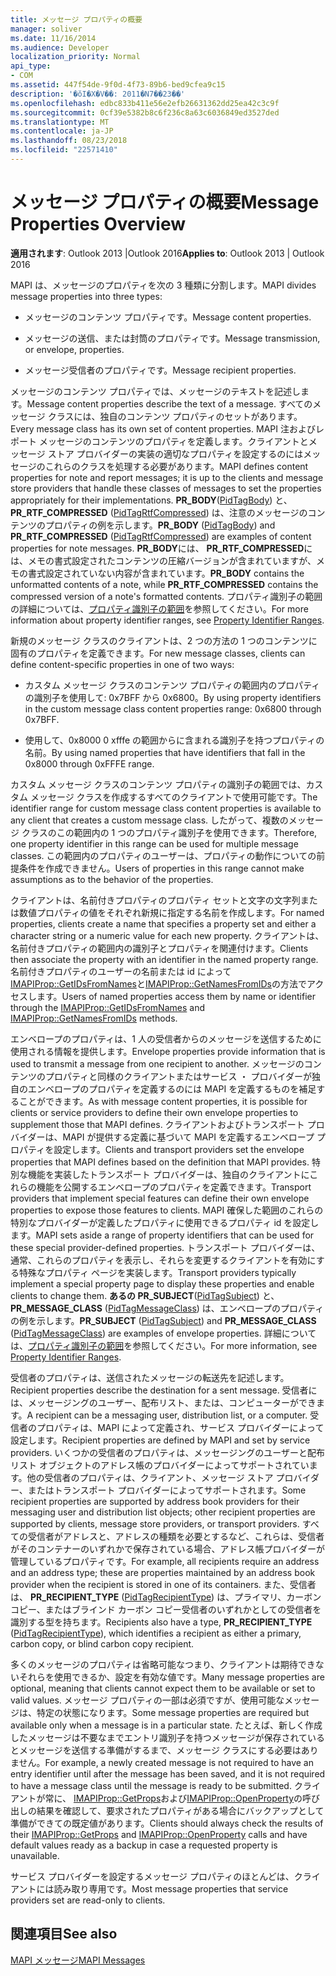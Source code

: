 ```yaml
---
title: メッセージ プロパティの概要
manager: soliver
ms.date: 11/16/2014
ms.audience: Developer
localization_priority: Normal
api_type:
- COM
ms.assetid: 447f54de-9f0d-4f73-89b6-bed9cfea9c15
description: '�ŏI�X�V��: 2011�N7��23��'
ms.openlocfilehash: edbc833b411e56e2efb26631362dd25ea42c3c9f
ms.sourcegitcommit: 0cf39e5382b8c6f236c8a63c6036849ed3527ded
ms.translationtype: MT
ms.contentlocale: ja-JP
ms.lasthandoff: 08/23/2018
ms.locfileid: "22571410"
---
```

# <a name="message-properties-overview"></a><span data-ttu-id="cfa96-103">メッセージ プロパティの概要</span><span class="sxs-lookup"><span data-stu-id="cfa96-103">Message Properties Overview</span></span>

  
  
<span data-ttu-id="cfa96-104">**適用されます**: Outlook 2013 |Outlook 2016</span><span class="sxs-lookup"><span data-stu-id="cfa96-104">**Applies to**: Outlook 2013 | Outlook 2016</span></span> 
  
<span data-ttu-id="cfa96-105">MAPI は、メッセージのプロパティを次の 3 種類に分割します。</span><span class="sxs-lookup"><span data-stu-id="cfa96-105">MAPI divides message properties into three types:</span></span>
  
- <span data-ttu-id="cfa96-106">メッセージのコンテンツ プロパティです。</span><span class="sxs-lookup"><span data-stu-id="cfa96-106">Message content properties.</span></span>
    
- <span data-ttu-id="cfa96-107">メッセージの送信、または封筒のプロパティです。</span><span class="sxs-lookup"><span data-stu-id="cfa96-107">Message transmission, or envelope, properties.</span></span>
    
- <span data-ttu-id="cfa96-108">メッセージ受信者のプロパティです。</span><span class="sxs-lookup"><span data-stu-id="cfa96-108">Message recipient properties.</span></span>
    
<span data-ttu-id="cfa96-109">メッセージのコンテンツ プロパティでは、メッセージのテキストを記述します。</span><span class="sxs-lookup"><span data-stu-id="cfa96-109">Message content properties describe the text of a message.</span></span> <span data-ttu-id="cfa96-110">すべてのメッセージ クラスには、独自のコンテンツ プロパティのセットがあります。</span><span class="sxs-lookup"><span data-stu-id="cfa96-110">Every message class has its own set of content properties.</span></span> <span data-ttu-id="cfa96-111">MAPI 注およびレポート メッセージのコンテンツのプロパティを定義します。クライアントとメッセージ ストア プロバイダーの実装の適切なプロパティを設定するのにはメッセージのこれらのクラスを処理する必要があります。</span><span class="sxs-lookup"><span data-stu-id="cfa96-111">MAPI defines content properties for note and report messages; it is up to the clients and message store providers that handle these classes of messages to set the properties appropriately for their implementations.</span></span> <span data-ttu-id="cfa96-112">**PR_BODY**([PidTagBody](pidtagbody-canonical-property.md)) と、 **PR_RTF_COMPRESSED** ([PidTagRtfCompressed](pidtagrtfcompressed-canonical-property.md)) は、注意のメッセージのコンテンツのプロパティの例を示します。</span><span class="sxs-lookup"><span data-stu-id="cfa96-112">**PR_BODY** ([PidTagBody](pidtagbody-canonical-property.md)) and **PR_RTF_COMPRESSED** ([PidTagRtfCompressed](pidtagrtfcompressed-canonical-property.md)) are examples of content properties for note messages.</span></span> <span data-ttu-id="cfa96-113">**PR_BODY**には、 **PR_RTF_COMPRESSED**には、メモの書式設定されたコンテンツの圧縮バージョンが含まれていますが、メモの書式設定されていない内容が含まれています。</span><span class="sxs-lookup"><span data-stu-id="cfa96-113">**PR_BODY** contains the unformatted contents of a note, while **PR_RTF_COMPRESSED** contains the compressed version of a note's formatted contents.</span></span> <span data-ttu-id="cfa96-114">プロパティ識別子の範囲の詳細については、[プロパティ識別子の範囲](property-identifier-ranges.md)を参照してください。</span><span class="sxs-lookup"><span data-stu-id="cfa96-114">For more information about property identifier ranges, see [Property Identifier Ranges](property-identifier-ranges.md).</span></span>
  
<span data-ttu-id="cfa96-115">新規のメッセージ クラスのクライアントは、2 つの方法の 1 つのコンテンツに固有のプロパティを定義できます。</span><span class="sxs-lookup"><span data-stu-id="cfa96-115">For new message classes, clients can define content-specific properties in one of two ways:</span></span>
  
- <span data-ttu-id="cfa96-116">カスタム メッセージ クラスのコンテンツ プロパティの範囲内のプロパティの識別子を使用して: 0x7BFF から 0x6800。</span><span class="sxs-lookup"><span data-stu-id="cfa96-116">By using property identifiers in the custom message class content properties range: 0x6800 through 0x7BFF.</span></span>
    
- <span data-ttu-id="cfa96-117">使用して、0x8000 0 xfffe の範囲からに含まれる識別子を持つプロパティの名前。</span><span class="sxs-lookup"><span data-stu-id="cfa96-117">By using named properties that have identifiers that fall in the 0x8000 through 0xFFFE range.</span></span>
    
<span data-ttu-id="cfa96-118">カスタム メッセージ クラスのコンテンツ プロパティの識別子の範囲では、カスタム メッセージ クラスを作成するすべてのクライアントで使用可能です。</span><span class="sxs-lookup"><span data-stu-id="cfa96-118">The identifier range for custom message class content properties is available to any client that creates a custom message class.</span></span> <span data-ttu-id="cfa96-119">したがって、複数のメッセージ クラスのこの範囲内の 1 つのプロパティ識別子を使用できます。</span><span class="sxs-lookup"><span data-stu-id="cfa96-119">Therefore, one property identifier in this range can be used for multiple message classes.</span></span> <span data-ttu-id="cfa96-120">この範囲内のプロパティのユーザーは、プロパティの動作についての前提条件を作成できません。</span><span class="sxs-lookup"><span data-stu-id="cfa96-120">Users of properties in this range cannot make assumptions as to the behavior of the properties.</span></span> 
  
<span data-ttu-id="cfa96-121">クライアントは、名前付きプロパティのプロパティ セットと文字の文字列または数値プロパティの値をそれぞれ新規に指定する名前を作成します。</span><span class="sxs-lookup"><span data-stu-id="cfa96-121">For named properties, clients create a name that specifies a property set and either a character string or a numeric value for each new property.</span></span> <span data-ttu-id="cfa96-122">クライアントは、名前付きプロパティの範囲内の識別子とプロパティを関連付けます。</span><span class="sxs-lookup"><span data-stu-id="cfa96-122">Clients then associate the property with an identifier in the named property range.</span></span> <span data-ttu-id="cfa96-123">名前付きプロパティのユーザーの名前または id によって[IMAPIProp::GetIDsFromNames](imapiprop-getidsfromnames.md)と[IMAPIProp::GetNamesFromIDs](imapiprop-getnamesfromids.md)の方法でアクセスします。</span><span class="sxs-lookup"><span data-stu-id="cfa96-123">Users of named properties access them by name or identifier through the [IMAPIProp::GetIDsFromNames](imapiprop-getidsfromnames.md) and [IMAPIProp::GetNamesFromIDs](imapiprop-getnamesfromids.md) methods.</span></span> 
  
<span data-ttu-id="cfa96-124">エンベロープのプロパティは、1 人の受信者からのメッセージを送信するために使用される情報を提供します。</span><span class="sxs-lookup"><span data-stu-id="cfa96-124">Envelope properties provide information that is used to transmit a message from one recipient to another.</span></span> <span data-ttu-id="cfa96-125">メッセージのコンテンツのプロパティと同様のクライアントまたはサービス ・ プロバイダーが独自のエンベロープのプロパティを定義するのには MAPI を定義するものを補足することができます。</span><span class="sxs-lookup"><span data-stu-id="cfa96-125">As with message content properties, it is possible for clients or service providers to define their own envelope properties to supplement those that MAPI defines.</span></span> <span data-ttu-id="cfa96-126">クライアントおよびトランスポート プロバイダーは、MAPI が提供する定義に基づいて MAPI を定義するエンベロープ プロパティを設定します。</span><span class="sxs-lookup"><span data-stu-id="cfa96-126">Clients and transport providers set the envelope properties that MAPI defines based on the definition that MAPI provides.</span></span> <span data-ttu-id="cfa96-127">特別な機能を実装したトランスポート プロバイダーは、独自のクライアントにこれらの機能を公開するエンベロープのプロパティを定義できます。</span><span class="sxs-lookup"><span data-stu-id="cfa96-127">Transport providers that implement special features can define their own envelope properties to expose those features to clients.</span></span> <span data-ttu-id="cfa96-128">MAPI 確保した範囲のこれらの特別なプロバイダーが定義したプロパティに使用できるプロパティ id を設定します。</span><span class="sxs-lookup"><span data-stu-id="cfa96-128">MAPI sets aside a range of property identifiers that can be used for these special provider-defined properties.</span></span> <span data-ttu-id="cfa96-129">トランスポート プロバイダーは、通常、これらのプロパティを表示し、それらを変更するクライアントを有効にする特殊なプロパティ ページを実装します。</span><span class="sxs-lookup"><span data-stu-id="cfa96-129">Transport providers typically implement a special property page to display these properties and enable clients to change them.</span></span> <span data-ttu-id="cfa96-130">**あるの PR_SUBJECT**([PidTagSubject](pidtagsubject-canonical-property.md)) と、 **PR_MESSAGE_CLASS** ([PidTagMessageClass](pidtagmessageclass-canonical-property.md)) は、エンベロープのプロパティの例を示します。</span><span class="sxs-lookup"><span data-stu-id="cfa96-130">**PR_SUBJECT** ([PidTagSubject](pidtagsubject-canonical-property.md)) and **PR_MESSAGE_CLASS** ([PidTagMessageClass](pidtagmessageclass-canonical-property.md)) are examples of envelope properties.</span></span> <span data-ttu-id="cfa96-131">詳細については、[プロパティ識別子の範囲](property-identifier-ranges.md)を参照してください。</span><span class="sxs-lookup"><span data-stu-id="cfa96-131">For more information, see [Property Identifier Ranges](property-identifier-ranges.md).</span></span>
  
<span data-ttu-id="cfa96-132">受信者のプロパティは、送信されたメッセージの転送先を記述します。</span><span class="sxs-lookup"><span data-stu-id="cfa96-132">Recipient properties describe the destination for a sent message.</span></span> <span data-ttu-id="cfa96-133">受信者には、メッセージングのユーザー、配布リスト、または、コンピューターができます。</span><span class="sxs-lookup"><span data-stu-id="cfa96-133">A recipient can be a messaging user, distribution list, or a computer.</span></span> <span data-ttu-id="cfa96-134">受信者のプロパティは、MAPI によって定義され、サービス プロバイダーによって設定します。</span><span class="sxs-lookup"><span data-stu-id="cfa96-134">Recipient properties are defined by MAPI and set by service providers.</span></span> <span data-ttu-id="cfa96-135">いくつかの受信者のプロパティは、メッセージングのユーザーと配布リスト オブジェクトのアドレス帳のプロバイダーによってサポートされています。他の受信者のプロパティは、クライアント、メッセージ ストア プロバイダー、またはトランスポート プロバイダーによってサポートされます。</span><span class="sxs-lookup"><span data-stu-id="cfa96-135">Some recipient properties are supported by address book providers for their messaging user and distribution list objects; other recipient properties are supported by clients, message store providers, or transport providers.</span></span> <span data-ttu-id="cfa96-136">すべての受信者がアドレスと、アドレスの種類を必要とするなど、これらは、受信者がそのコンテナーのいずれかで保存されている場合、アドレス帳プロバイダーが管理しているプロパティです。</span><span class="sxs-lookup"><span data-stu-id="cfa96-136">For example, all recipients require an address and an address type; these are properties maintained by an address book provider when the recipient is stored in one of its containers.</span></span> <span data-ttu-id="cfa96-137">また、受信者は、 **PR_RECIPIENT_TYPE** ([PidTagRecipientType](pidtagrecipienttype-canonical-property.md)) は、プライマリ、カーボン コピー、またはブラインド カーボン コピー受信者のいずれかとしての受信者を識別する型を持ちます。</span><span class="sxs-lookup"><span data-stu-id="cfa96-137">Recipients also have a type, **PR_RECIPIENT_TYPE** ([PidTagRecipientType](pidtagrecipienttype-canonical-property.md)), which identifies a recipient as either a primary, carbon copy, or blind carbon copy recipient.</span></span>
  
<span data-ttu-id="cfa96-138">多くのメッセージのプロパティは省略可能なつまり、クライアントは期待できないそれらを使用できるか、設定を有効な値です。</span><span class="sxs-lookup"><span data-stu-id="cfa96-138">Many message properties are optional, meaning that clients cannot expect them to be available or set to valid values.</span></span> <span data-ttu-id="cfa96-139">メッセージ プロパティの一部は必須ですが、使用可能なメッセージは、特定の状態になります。</span><span class="sxs-lookup"><span data-stu-id="cfa96-139">Some message properties are required but available only when a message is in a particular state.</span></span> <span data-ttu-id="cfa96-140">たとえば、新しく作成したメッセージは不要なまでエントリ識別子を持つメッセージが保存されているとメッセージを送信する準備がするまで、メッセージ クラスにする必要はありません。</span><span class="sxs-lookup"><span data-stu-id="cfa96-140">For example, a newly created message is not required to have an entry identifier until after the message has been saved, and it is not required to have a message class until the message is ready to be submitted.</span></span> <span data-ttu-id="cfa96-141">クライアントが常に、 [IMAPIProp::GetProps](imapiprop-getprops.md)および[IMAPIProp::OpenProperty](imapiprop-openproperty.md)の呼び出しの結果を確認して、要求されたプロパティがある場合にバックアップとして準備ができての既定値があります。</span><span class="sxs-lookup"><span data-stu-id="cfa96-141">Clients should always check the results of their [IMAPIProp::GetProps](imapiprop-getprops.md) and [IMAPIProp::OpenProperty](imapiprop-openproperty.md) calls and have default values ready as a backup in case a requested property is unavailable.</span></span> 
  
<span data-ttu-id="cfa96-142">サービス プロバイダーを設定するメッセージ プロパティのほとんどは、クライアントには読み取り専用です。</span><span class="sxs-lookup"><span data-stu-id="cfa96-142">Most message properties that service providers set are read-only to clients.</span></span> 
  
## <a name="see-also"></a><span data-ttu-id="cfa96-143">関連項目</span><span class="sxs-lookup"><span data-stu-id="cfa96-143">See also</span></span>



[<span data-ttu-id="cfa96-144">MAPI メッセージ</span><span class="sxs-lookup"><span data-stu-id="cfa96-144">MAPI Messages</span></span>](mapi-messages.md)

